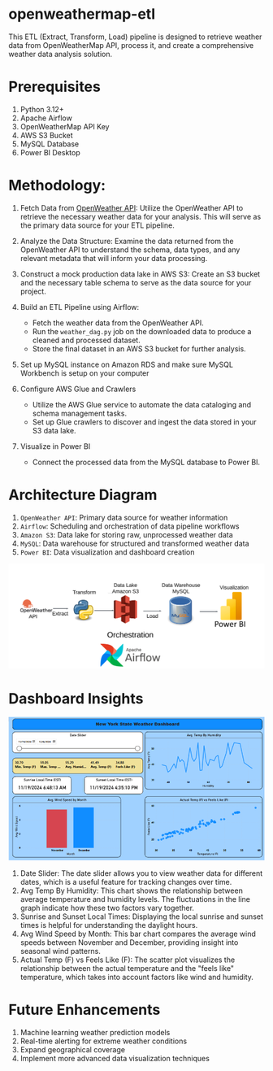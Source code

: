 # openweathermap-etl
This ETL (Extract, Transform, Load) pipeline is designed to retrieve weather data from OpenWeatherMap API, process it, and create a comprehensive weather data analysis solution.

# Prerequisites

1. Python 3.12+
2. Apache Airflow
3. OpenWeatherMap API Key
4. AWS S3 Bucket
5. MySQL Database
6. Power BI Desktop

# Methodology:
1. Fetch Data from [OpenWeather API](https://openweathermap.org/current): Utilize the OpenWeather API to retrieve the necessary weather data for your analysis. This will serve as the primary data source for your ETL pipeline.
2. Analyze the Data Structure: Examine the data returned from the OpenWeather API to understand the schema, data types, and any relevant metadata that will inform your data processing.
3. Construct a mock production data lake in AWS S3: Create an S3 bucket and the necessary table schema to serve as the data source for your project.
4. Build an ETL Pipeline using Airflow:
   - Fetch the weather data from the OpenWeather API.
   - Run the `weather_dag.py` job on the downloaded data to produce a cleaned and processed dataset.
   - Store the final dataset in an AWS S3 bucket for further analysis.
5. Set up MySQL instance on Amazon RDS and make sure MySQL Workbench is setup on your computer
6. Configure AWS Glue and Crawlers
   - Utilize the AWS Glue service to automate the data cataloging and schema management tasks.
   - Set up Glue crawlers to discover and ingest the data stored in your S3 data lake.

7. Visualize in Power BI
   - Connect the processed data from the MySQL database to Power BI.


# Architecture Diagram
1. `OpenWeather API`: Primary data source for weather information
2. `Airflow`: Scheduling and orchestration of data pipeline workflows
3. `Amazon S3`: Data lake for storing raw, unprocessed weather data
4. `MySQL`: Data warehouse for structured and transformed weather data
5. `Power BI`: Data visualization and dashboard creation

![Screenshot](diagram.png)

# Dashboard Insights
![Screenshot](weather-dashboard.png)

1. Date Slider: The date slider allows you to view weather data for different dates, which is a useful feature for tracking changes over time.
2. Avg Temp By Humidity: This chart shows the relationship between average temperature and humidity levels. The fluctuations in the line graph indicate how these two factors vary together.
3. Sunrise and Sunset Local Times: Displaying the local sunrise and sunset times is helpful for understanding the daylight hours.
4. Avg Wind Speed by Month: This bar chart compares the average wind speeds between November and December, providing insight into seasonal wind patterns.
5. Actual Temp (F) vs Feels Like (F): The scatter plot visualizes the relationship between the actual temperature and the "feels like" temperature, which takes into account factors like wind and humidity.


# Future Enhancements

1. Machine learning weather prediction models
2. Real-time alerting for extreme weather conditions
3. Expand geographical coverage
4. Implement more advanced data visualization techniques